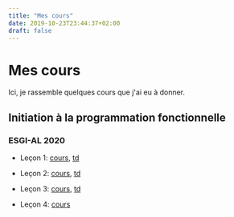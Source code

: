```yaml
---
title: "Mes cours"
date: 2019-10-23T23:44:37+02:00
draft: false
---
```


# Mes cours

Ici, je rassemble quelques cours que j'ai eu à donner.

## Initiation à la programmation fonctionnelle

### ESGI-AL 2020

- Leçon 1: [cours](/courses/fp-intro/lesson-1/course), [td](/courses/fp-intro/lesson-1/tutorial)

- Leçon 2: [cours](/courses/fp-intro/lesson-2/course), [td](/courses/fp-intro/lesson-2/tutorial)

- Leçon 3: [cours](/courses/fp-intro/lesson-3/course), [td](/courses/fp-intro/lesson-3/tutorial)

- Leçon 4: [cours](/courses/fp-intro/lesson-4/course)
